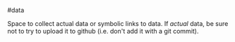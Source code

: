 #data

Space to collect actual data or symbolic links to data. If *actual* data, be sure not to try to upload it to github (i.e. don't add it with a git commit).

